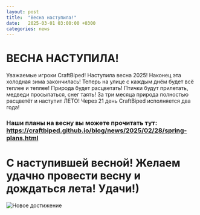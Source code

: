 ```yaml
---
layout: post
title:  "Весна наступила!"
date:   2025-03-01 03:00:00 +0300
categories: news
---
```

# ВЕСНА НАСТУПИЛА!
Уважаемые игроки CraftBiped! Наступила весна 2025! Наконец эта холодная зима закончилась!
Теперь на улице с каждым днём будет всё теплее и теплее! Природа будет расцветать! Птички будут прилетать, медведи просыпаться, снег таять! За три месяца природа полностью расцветёт и наступит ЛЕТО! 
Через 21 день CraftBiped исполняется два года!
### Наши планы на весну вы можете прочитать тут: <https://craftbiped.github.io/blog/news/2025/02/28/spring-plans.html>
# С наступившей весной! Желаем удачно провести весну и дождаться лета! Удачи!)
![Новое достижение](https://github.com/user-attachments/assets/751f154f-1a45-4331-aef4-2bfffdce1987)

